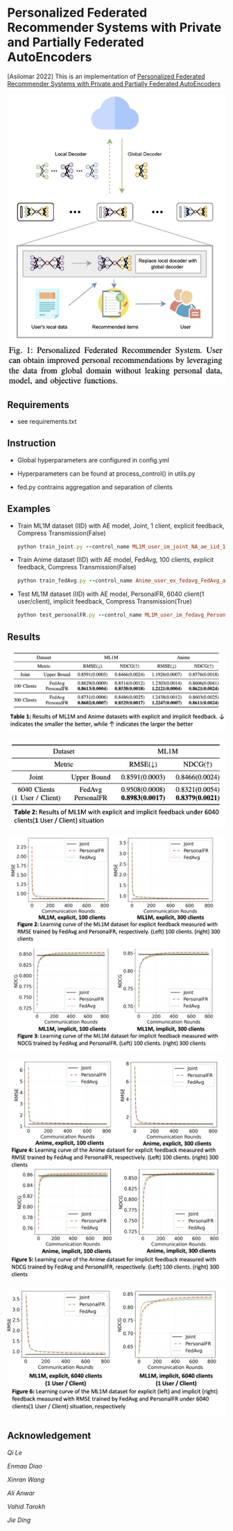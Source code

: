 # Personalized Federated Recommender Systems with Private and Partially Federated AutoEncoders

[Asilomar 2022] This is an implementation of [Personalized Federated Recommender Systems with Private and Partially Federated AutoEncoders](https://arxiv.org/abs/2212.08779)

![PersonalFR](/asset/PersonalFR.png)



## Requirements

- see requirements.txt

  

## Instruction

- Global hyperparameters are configured in config.yml

- Hyperparameters can be found at process_control() in utils.py

- fed.py contrains aggregation and separation of clients

  

## Examples

- Train ML1M dataset (IID) with AE model, Joint, 1 client, explicit feedback, Compress Transmission(False)

  ```ruby
  python train_joint.py --control_name ML1M_user_im_joint_NA_ae_iid_1_0_l
  ```

- Train Anime dataset (IID) with AE model, FedAvg, 100 clients, explicit feedback, Compress Transmission(False)

  ```ruby
  python train_fedAvg.py --control_name Anime_user_ex_fedavg_FedAvg_ae_iid_100_0_l
  ```

- Test ML1M dataset (IID) with AE model, PersonalFR, 6040 client(1 user/client), implicit feedback, Compress Transmission(True)

  ```ruby
  python test_personalFR.py --control_name ML1M_user_im_fedavg_PersonalFR_ae_iid_max_1_l
  ```



## Results

![table1](/asset/table1.png)

![table2](/asset/table2.png)

![figure1](/asset/figure1.png)

![figure2](/asset/figure2.png)

![figure3](/asset/figure3.png)



## Acknowledgement

*Qi Le*

*Enmao Diao*

*Xinran Wang*

*Ali Anwar*

*Vahid Tarokh*

*Jie Ding*
